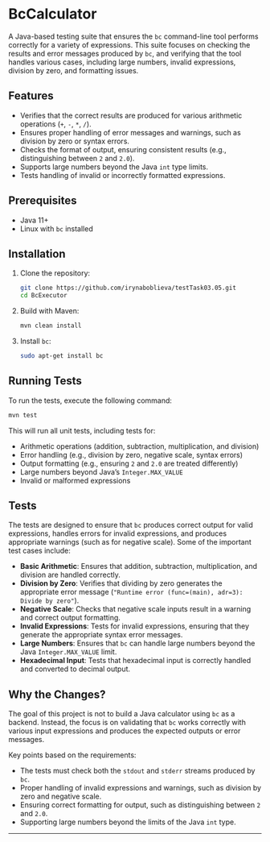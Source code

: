 
# BcCalculator

A Java-based testing suite that ensures the `bc` command-line tool performs correctly for a variety of expressions. This suite focuses on checking the results and error messages produced by `bc`, and verifying that the tool handles various cases, including large numbers, invalid expressions, division by zero, and formatting issues.

## Features
- Verifies that the correct results are produced for various arithmetic operations (`+`, `-`, `*`, `/`).
- Ensures proper handling of error messages and warnings, such as division by zero or syntax errors.
- Checks the format of output, ensuring consistent results (e.g., distinguishing between `2` and `2.0`).
- Supports large numbers beyond the Java `int` type limits.
- Tests handling of invalid or incorrectly formatted expressions.

## Prerequisites
- Java 11+
- Linux with `bc` installed

## Installation
1. Clone the repository:
    ```bash
    git clone https://github.com/irynaboblieva/testTask03.05.git
    cd BcExecutor
    ```

2. Build with Maven:
    ```bash
    mvn clean install
    ```

3. Install `bc`:
    ```bash
    sudo apt-get install bc
    ```

## Running Tests

To run the tests, execute the following command:

```bash
mvn test
```

This will run all unit tests, including tests for:
- Arithmetic operations (addition, subtraction, multiplication, and division)
- Error handling (e.g., division by zero, negative scale, syntax errors)
- Output formatting (e.g., ensuring `2` and `2.0` are treated differently)
- Large numbers beyond Java’s `Integer.MAX_VALUE`
- Invalid or malformed expressions


## Tests

The tests are designed to ensure that `bc` produces correct output for valid expressions, handles errors for invalid expressions, and produces appropriate warnings (such as for negative scale). Some of the important test cases include:

- **Basic Arithmetic**: Ensures that addition, subtraction, multiplication, and division are handled correctly.
- **Division by Zero**: Verifies that dividing by zero generates the appropriate error message (`"Runtime error (func=(main), adr=3): Divide by zero"`).
- **Negative Scale**: Checks that negative scale inputs result in a warning and correct output formatting.
- **Invalid Expressions**: Tests for invalid expressions, ensuring that they generate the appropriate syntax error messages.
- **Large Numbers**: Ensures that `bc` can handle large numbers beyond the Java `Integer.MAX_VALUE` limit.
- **Hexadecimal Input**: Tests that hexadecimal input is correctly handled and converted to decimal output.

## Why the Changes?

The goal of this project is not to build a Java calculator using `bc` as a backend. Instead, the focus is on validating that `bc` works correctly with various input expressions and produces the expected outputs or error messages.

Key points based on the requirements:
- The tests must check both the `stdout` and `stderr` streams produced by `bc`.
- Proper handling of invalid expressions and warnings, such as division by zero and negative scale.
- Ensuring correct formatting for output, such as distinguishing between `2` and `2.0`.
- Supporting large numbers beyond the limits of the Java `int` type.

---
